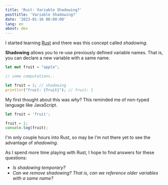 ```yaml
---
title: 'Rust: Variable Shadowing?'
posttitle: 'Variable Shadowing?'
date: '2023-01-16 08:00:00'
lang: en
about: dev
---
```


I started learning [Rust](https://www.rust-lang.org/) and there was this concept called _shadowing_.

**Shadowing** allows you to re-use previously defined variable names. That is, you can declare a new variable with a same name.

```rust
let mut fruit = "apple";

// some computations..

let fruit = 1; // shadowing
println!("fruit: {fruit}"); // fruit: 1
```

My first thought about this was _why_? This reminded me of non-typed language like JavaScript.

```js
let fruit = 'fruit';

fruit = 1;
console.log(fruit);
```

I'm only couple hours into Rust, so may be I'm not there yet to see the advantage of _shadowing_.

As I spend more time playing with Rust, I hope to find answers for these questions:

- _Is shadowing temporary?_
- _Can we remove shadowing? That is, can we reference older variables with a same name?_
